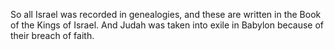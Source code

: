 So all Israel was recorded in genealogies, and these are written in the Book of the Kings of Israel. And Judah was taken into exile in Babylon because of their breach of faith.
